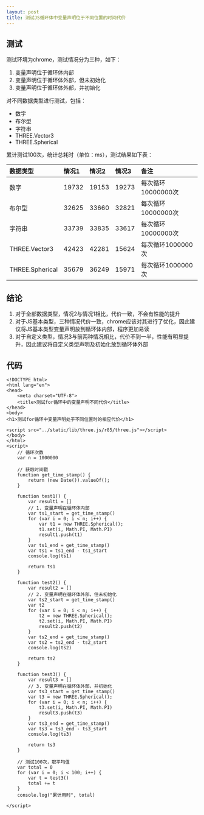 ```yaml
---
layout: post
title: 测试JS循环体中变量声明位于不同位置的时间代价
---
```


## 测试

测试环境为chrome，测试情况分为三种，如下：

1. 变量声明位于循环体内部
2. 变量声明位于循环体外部，但未初始化
3. 变量声明位于循环体外部，并初始化

对不同数据类型进行测试，包括：

* 数字
* 布尔型
* 字符串
* THREE.Vector3
* THREE.Spherical

累计测试100次，统计总耗时（单位：ms），测试结果如下表：


| 数据类型         | 情况1  | 情况2  | 情况3  | 备注               |
|:----------------|:------|:------|:------|:------------------|
| 数字             | 19732 | 19153 | 19273 | 每次循环10000000次 |
| 布尔型           | 32625 | 33660 | 32821 | 每次循环10000000次 |
| 字符串           | 33739 | 33835 | 33617 | 每次循环10000000次 |
| THREE.Vector3   | 42423 | 42281 | 15624 | 每次循环1000000次  |
| THREE.Spherical | 35679 | 36249 | 15971 | 每次循环1000000次  |

## 结论

1. 对于全部数据类型，情况2与情况1相比，代价一致，不会有性能的提升
2. 对于JS基本类型，三种情况代价一致，chrome应该对其进行了优化，因此建议将JS基本类型变量声明放到循环体内部，程序更加易读
3. 对于自定义类型，情况3与前两种情况相比，代价不到一半，性能有明显提升，因此建议将自定义类型声明及初始化放到循环体外部

## 代码

```
<!DOCTYPE html>
<html lang="en">
<head>
    <meta charset="UTF-8">
    <title>测试for循环中的变量声明不同代价</title>
</head>
<body>
<h1>测试for循环中变量声明处于不同位置时的相应代价</h1>

<script src="../static/lib/three.js/r85/three.js"></script>
</body>
</html>
<script>
    // 循环次数
    var n = 1000000

    // 获取时间戳
    function get_time_stamp() {
        return (new Date()).valueOf();
    }

    function test1() {
        var result1 = []
        // 1. 变量声明在循环体内部
        var ts1_start = get_time_stamp()
        for (var i = 0; i < n; i++) {
            var t1 = new THREE.Spherical();
            t1.set(i, Math.PI, Math.PI)
            result1.push(t1)
        }
        var ts1_end = get_time_stamp()
        var ts1 = ts1_end - ts1_start
        console.log(ts1)

        return ts1
    }

    function test2() {
        var result2 = []
        // 2. 变量声明在循环体外部，但未初始化
        var ts2_start = get_time_stamp()
        var t2
        for (var i = 0; i < n; i++) {
            t2 = new THREE.Spherical();
            t2.set(i, Math.PI, Math.PI)
            result2.push(t2)
        }
        var ts2_end = get_time_stamp()
        var ts2 = ts2_end - ts2_start
        console.log(ts2)

        return ts2
    }

    function test3() {
        var result3 = []
        // 3. 变量声明在循环体外部，并初始化
        var ts3_start = get_time_stamp()
        var t3 = new THREE.Spherical();
        for (var i = 0; i < n; i++) {
            t3.set(i, Math.PI, Math.PI)
            result3.push(t3)
        }
        var ts3_end = get_time_stamp()
        var ts3 = ts3_end - ts3_start
        console.log(ts3)

        return ts3
    }

    // 测试100次，取平均值
    var total = 0
    for (var i = 0; i < 100; i++) {
        var t = test3()
        total += t
    }
    console.log("累计用时", total)

</script>
```


